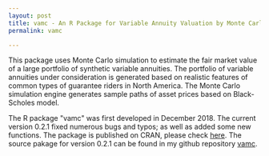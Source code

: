 ```yaml
---
layout: post
title: vamc - An R Package for Variable Annuity Valuation by Monte Carlo Simulation
permalink: vamc

---
```


This package uses Monte Carlo simulation to estimate the fair market value of a large portfolio of synthetic variable annuities. The portfolio of variable annuities under consideration is generated based on realistic features of common types of guarantee riders in North America. The Monte Carlo simulation engine generates sample paths of asset prices based on Black-Scholes model. 

The R package "vamc" was first developed in December 2018. The current version 0.2.1 fixed numerous bugs and typos; as well as added some new functions. The package is published on CRAN, please check [here](https://cran.r-project.org/package=vamc). The source pakage for version 0.2.1 can be found in my github repository [vamc](https://github.com/my-jiang/vamc).